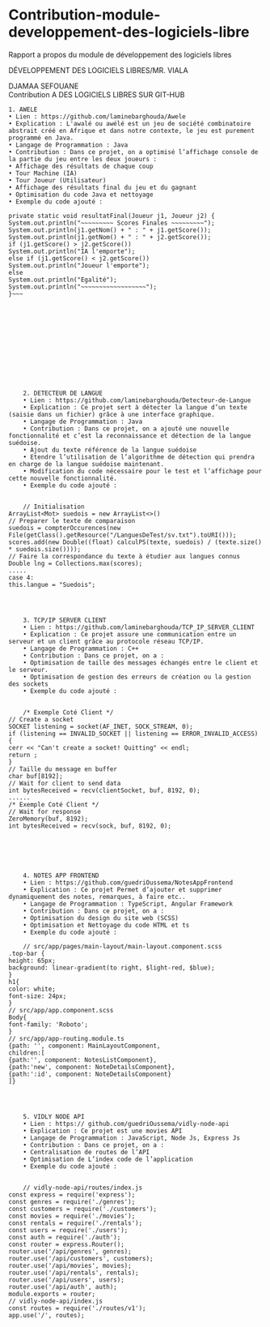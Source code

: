 # Contribution-module-developpement-des-logiciels-libre
Rapport a propos du module de développement des logiciels libres



DÉVELOPPEMENT DES LOGICIELS LIBRES/MR. VIALA

DJAMAA SEFOUANE           
Contribution A DES LOGICIELS LIBRES SUR GIT-HUB

    1. AWELE
    • Lien : https://github.com/laminebarghouda/Awele
    • Explication : L'awalé ou awélé est un jeu de société combinatoire abstrait créé en Afrique et dans notre contexte, le jeu est purement programmé en Java.
    • Langage de Programmation : Java
    • Contribution : Dans ce projet, on a optimisé l’affichage console de la partie du jeu entre les deux joueurs : 
    • Affichage des résultats de chaque coup
    • Tour Machine (IA)
    • Tour Joueur (Utilisateur)
    • Affichage des résultats final du jeu et du gagnant
    • Optimisation du code Java et nettoyage
    • Exemple du code ajouté :
    
~~~// Determiner le gagnat de la partie
private static void resultatFinal(Joueur j1, Joueur j2) {
System.out.println("~~~~~~~~~ Scores Finales ~~~~~~~~~");
System.out.println(j1.getNom() + " : " + j1.getScore());
System.out.println(j1.getNom() + " : " + j2.getScore());
if (j1.getScore() > j2.getScore())
System.out.println("IA l'emporte");
else if (j1.getScore() < j2.getScore())
System.out.println("Joueur l'emporte");
else
System.out.println("Egalité");
System.out.println("~~~~~~~~~~~~~~~~~~");
}~~~













    2. DETECTEUR DE LANGUE
    • Lien : https://github.com/laminebarghouda/Detecteur-de-Langue 
    • Explication : Ce projet sert à détecter la langue d’un texte (saisie dans un fichier) grâce à une interface graphique.
    • Langage de Programmation : Java
    • Contribution : Dans ce projet, on a ajouté une nouvelle fonctionnalité et c’est la reconnaissance et détection de la langue suédoise.
    • Ajout du texte référence de la langue suédoise
    • Etendre l’utilisation de l’algorithme de détection qui prendra en charge de la langue suédoise maintenant.
    • Modification du code nécessaire pour le test et l’affichage pour cette nouvelle fonctionnalité.
    • Exemple du code ajouté :
    
    
    // Initialisation
ArrayList<Mot> suedois = new ArrayList<>()
// Preparer le texte de comparaison
suedois = compterOccurences(new
File(getClass().getResource("/LanguesDeTest/sv.txt").toURI()));
scores.add(new Double((float) calculPS(texte, suedois) / (texte.size() * suedois.size())));
// Faire la correspondance du texte à étudier aux langues connus
Double lng = Collections.max(scores);
.....
case 4:
this.langue = "Suedois";




    3. TCP/IP SERVER CLIENT
    • Lien : https://github.com/laminebarghouda/TCP_IP_SERVER_CLIENT
    • Explication : Ce projet assure une communication entre un serveur et un client grâce au protocole réseau TCP/IP.
    • Langage de Programmation : C++
    • Contribution : Dans ce projet, on a : 
    • Optimisation de taille des messages échangés entre le client et le serveur.
    • Optimisation de gestion des erreurs de création ou la gestion des sockets
    • Exemple du code ajouté :
    
    
    /* Exemple Coté Client */
// Create a socket
SOCKET listening = socket(AF_INET, SOCK_STREAM, 0);
if (listening == INVALID_SOCKET || listening == ERROR_INVALID_ACCESS)
{
cerr << "Can't create a socket! Quitting" << endl;
return ;
}
// Taille du message en buffer
char buf[8192];
// Wait for client to send data
int bytesReceived = recv(clientSocket, buf, 8192, 0);
......
/* Exemple Coté Client */
// Wait for response
ZeroMemory(buf, 8192);
int bytesReceived = recv(sock, buf, 8192, 0);






    4. NOTES APP FRONTEND
    • Lien : https://github.com/guedriOussema/NotesAppFrontend 
    • Explication : Ce projet Permet d’ajouter et supprimer dynamiquement des notes, remarques, à faire etc..
    • Langage de Programmation : TypeScript, Angular Framework
    • Contribution : Dans ce projet, on a : 
    • Optimisation du design du site web (SCSS)
    • Optimisation et Nettoyage du code HTML et ts
    • Exemple du code ajouté :
    
    // src/app/pages/main-layout/main-layout.component.scss
.top-bar {
height: 65px;
background: linear-gradient(to right, $light-red, $blue);
}
h1{
color: white;
font-size: 24px;
}
// src/app/app.component.scss
Body{
font-family: 'Roboto';
}
// src/app/app-routing.module.ts
{path: '', component: MainLayoutComponent,
children:[
{path:'', component: NotesListComponent},
{path:'new', component: NoteDetailsComponent},
{path:':id', component: NoteDetailsComponent}
]}




    5. VIDLY NODE API
    • Lien : https:// github.com/guedriOussema/vidly-node-api 
    • Explication : Ce projet est une movies API
    • Langage de Programmation : JavaScript, Node Js, Express Js
    • Contribution : Dans ce projet, on a : 
    • Centralisation de routes de l’API
    • Optimisation de L’index code de l’application
    • Exemple du code ajouté :
    
    
    // vidly-node-api/routes/index.js
const express = require('express');
const genres = require('./genres');
const customers = require('./customers');
const movies = require('./movies');
const rentals = require('./rentals');
const users = require('./users');
const auth = require('./auth');
const router = express.Router();
router.use('/api/genres', genres);
router.use('/api/customers', customers);
router.use('/api/movies', movies);
router.use('/api/rentals', rentals);
router.use('/api/users', users);
router.use('/api/auth', auth);
module.exports = router;
// vidly-node-api/index.js
const routes = require('./routes/v1');
app.use('/', routes);

